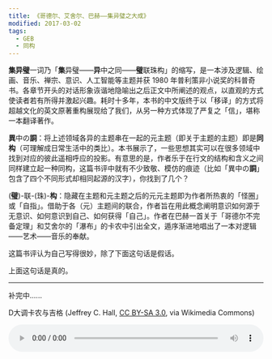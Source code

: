 ```yaml
---
title: 《哥德尔、艾舍尔、巴赫——集异璧之大成》
modified: 2017-03-02
tags:
  - GEB
  - 同构
---
```


**集异璧**一词乃「**集**异璧——**异**中之同——**璧**联珠构」的缩写，是一本涉及逻辑、绘画、音乐、禅宗、意识、人工智能等主题并获 1980 年普利策非小说奖的科普奇书。各章节开头的对话形象诙谐地隐喻出之后正文中所阐述的观点，以直观的方式使读者若有所得并激起兴趣。耗时十多年，本书的中文版终于以「移译」的方式将超越文化的英文原著重构展现给了我们，从另一种方式体现了严复之「信」，堪称一本翻译著作。

**異**中の**詷**：将上述领域各异的主题串在一起的元主题（即关于主题的主题）即是**同构**（可理解成日常生活中的类比）。本书展示了，一些思想其实可以在很多领域中找到对应的彼此遥相呼应的投影。有意思的是，作者乐于在行文的结构和含义之间同样建立起一种同构，这篇书评中就有不少致敬、模仿的痕迹（比如「異中の**詷**」包含了四个不同形式却相同起源的汉字），你找到了几个？

(**璧**)-联-(珠)-**构**：隐藏在主题和元主题之后的元元主题即为作者所热衷的「怪圈」或「自指」。借助于各（元）主题间的联合，作者旨在用此概念阐明意识如何源于无意识、如何意识到自己、如何获得「自己」。作者在巴赫一首关于「哥德尔不完备定理」和艾舍尔的「瀑布」的卡农中引出全文，遁序渐进地唱出了一本对逻辑——艺术——音乐的奉献。

这篇书评认为自己写得很妙，除了下面这句话是假话。

上面这句话是真的。

---

补完中......

D大调卡农与吉格 (Jeffrey C. Hall, [CC BY-SA 3.0](http://creativecommons.org/licenses/by-sa/3.0), via Wikimedia Commons)

<audio style="width: 100%" controls="controls">
<source src="https://upload.wikimedia.org/wikipedia/commons/8/8a/Canon_and_Gigue_in_D.ogg" type="audio/ogg">
你的浏览器不支持音频。
</audio>